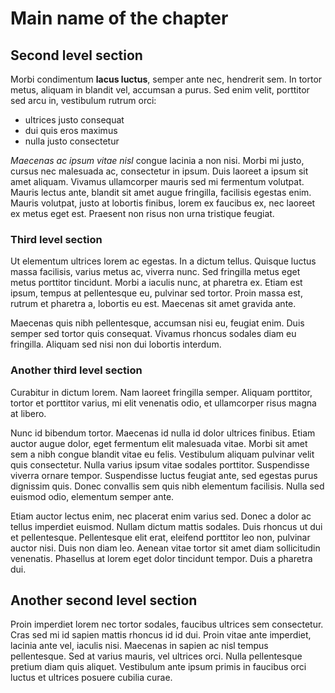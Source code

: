 # Main name of the chapter

## Second level section

Morbi condimentum **lacus luctus**, semper ante nec, hendrerit sem. In tortor metus, aliquam in blandit vel, accumsan a purus. Sed enim velit, porttitor sed arcu in, vestibulum rutrum orci:

* ultrices justo consequat
* dui quis eros maximus
* nulla justo consectetur

*Maecenas ac ipsum vitae nisl* congue lacinia a non nisi. Morbi mi justo, cursus nec malesuada ac, consectetur in ipsum. Duis laoreet a ipsum sit amet aliquam. Vivamus ullamcorper mauris sed mi fermentum volutpat. Mauris lectus ante, blandit sit amet augue fringilla, facilisis egestas enim. Mauris volutpat, justo at lobortis finibus, lorem ex faucibus ex, nec laoreet ex metus eget est. Praesent non risus non urna tristique feugiat.

### Third level section

Ut elementum ultrices lorem ac egestas. In a dictum tellus. Quisque luctus massa facilisis, varius metus ac, viverra nunc. Sed fringilla metus eget metus porttitor tincidunt. Morbi a iaculis nunc, at pharetra ex. Etiam est ipsum, tempus at pellentesque eu, pulvinar sed tortor. Proin massa est, rutrum et pharetra a, lobortis eu est. Maecenas sit amet gravida ante. 

Maecenas quis nibh pellentesque, accumsan nisi eu, feugiat enim. Duis semper sed tortor quis consequat. Vivamus rhoncus sodales diam eu fringilla. Aliquam sed nisi non dui lobortis interdum.

### Another third level section

Curabitur in dictum lorem. Nam laoreet fringilla semper. Aliquam porttitor, tortor et porttitor varius, mi elit venenatis odio, et ullamcorper risus magna at libero. 

Nunc id bibendum tortor. Maecenas id nulla id dolor ultrices finibus. Etiam auctor augue dolor, eget fermentum elit malesuada vitae. Morbi sit amet sem a nibh congue blandit vitae eu felis. Vestibulum aliquam pulvinar velit quis consectetur. Nulla varius ipsum vitae sodales porttitor. Suspendisse viverra ornare tempor. Suspendisse luctus feugiat ante, sed egestas purus dignissim quis. Donec convallis sem quis nibh elementum facilisis. Nulla sed euismod odio, elementum semper ante.

Etiam auctor lectus enim, nec placerat enim varius sed. Donec a dolor ac tellus imperdiet euismod. Nullam dictum mattis sodales. Duis rhoncus ut dui et pellentesque. Pellentesque elit erat, eleifend porttitor leo non, pulvinar auctor nisi. Duis non diam leo. Aenean vitae tortor sit amet diam sollicitudin venenatis. Phasellus at lorem eget dolor tincidunt tempor. Duis a pharetra dui.

## Another second level section

Proin imperdiet lorem nec tortor sodales, faucibus ultrices sem consectetur. Cras sed mi id sapien mattis rhoncus id id dui. Proin vitae ante imperdiet, lacinia ante vel, iaculis nisi. Maecenas in sapien ac nisl tempus pellentesque. Sed at varius mauris, vel ultrices orci. Nulla pellentesque pretium diam quis aliquet. Vestibulum ante ipsum primis in faucibus orci luctus et ultrices posuere cubilia curae.

